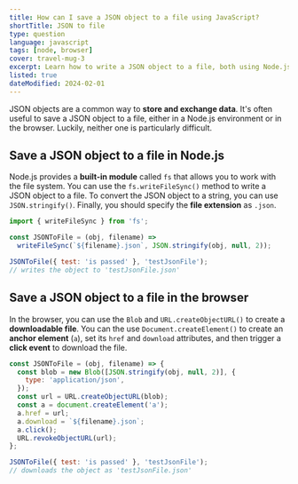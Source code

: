 ```yaml
---
title: How can I save a JSON object to a file using JavaScript?
shortTitle: JSON to file
type: question
language: javascript
tags: [node, browser]
cover: travel-mug-3
excerpt: Learn how to write a JSON object to a file, both using Node.js and in the browser.
listed: true
dateModified: 2024-02-01
---
```


JSON objects are a common way to **store and exchange data**. It's often useful to save a JSON object to a file, either in a Node.js environment or in the browser. Luckily, neither one is particularly difficult.

## Save a JSON object to a file in Node.js

Node.js provides a **built-in module** called `fs` that allows you to work with the file system. You can use the `fs.writeFileSync()` method to write a JSON object to a file. To convert the JSON object to a string, you can use `JSON.stringify()`. Finally, you should specify the **file extension** as `.json`.

```js
import { writeFileSync } from 'fs';

const JSONToFile = (obj, filename) =>
  writeFileSync(`${filename}.json`, JSON.stringify(obj, null, 2));

JSONToFile({ test: 'is passed' }, 'testJsonFile');
// writes the object to 'testJsonFile.json'
```

## Save a JSON object to a file in the browser

In the browser, you can use the `Blob` and `URL.createObjectURL()` to create a **downloadable file**. You can the use `Document.createElement()` to create an **anchor element** (`a`), set its `href` and `download` attributes, and then trigger a **click event** to download the file.

```js
const JSONToFile = (obj, filename) => {
  const blob = new Blob([JSON.stringify(obj, null, 2)], {
    type: 'application/json',
  });
  const url = URL.createObjectURL(blob);
  const a = document.createElement('a');
  a.href = url;
  a.download = `${filename}.json`;
  a.click();
  URL.revokeObjectURL(url);
};

JSONToFile({ test: 'is passed' }, 'testJsonFile');
// downloads the object as 'testJsonFile.json'
```
